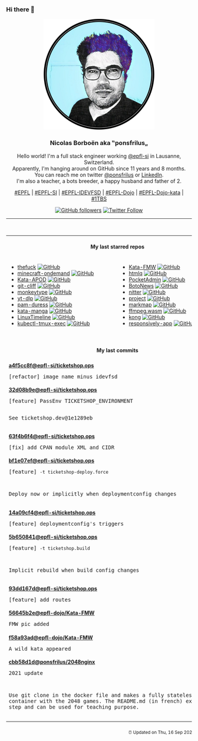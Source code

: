 ### Hi there 👋

<p align="center">
  <!-- use https://avatars.githubusercontent.com/u/176002?v=4 for your default github picture -->
  <img src="https://raw.githubusercontent.com/ponsfrilus/ponsfrilus/master/img/ponsfrilus.png" title="Nicolas Borboën aka ‟ponsfrilus„" alt="Nicolas Borboën aka ‟ponsfrilus„" />
  <h3 align="center">
    Nicolas Borboën aka ‟ponsfrilus„
  </h3>
  <p align="center">
    Hello world! I'm a full stack engineer working <a href="https://github.com/epfl-si">@epfl-si</a> in Lausanne, Switzerland.
    <br />Apparently, I'm hanging around on GitHub since 11 years and 8 months.
    <br />You can reach me on twitter <a href="https://twitter.com/ponsfrilus">@ponsfrilus</a> or <a href="http://linkedin.com/in/nicolasborboen">LinkedIn</a>.
    <br />I'm also a teacher, a bots breeder, a happy husband and father of 2.
  </p>
  <p align="center">
    <a href="https://www.epfl.ch">#EPFL</a> | 
    <a href="https://github.com/epfl-si/">#EPFL-SI</a> | 
    <a href="https://github.com/epfl-idevfsd">#EPFL-IDEVFSD</a> | 
    <a href="https://github.com/topics/epfl-dojo">#EPFL-Dojo</a> | 
    <a href="https://github.com/topics/epfl-dojo-kata">#EPFL-Dojo-kata</a> | 
    <a href="https://en.wikipedia.org/wiki/Indentation_style#Variant:_1TBS_(OTBS)">#1TBS</a>
  </p>
  <p align="center">
    <a href="https://github.com/ponsfrilus"><img alt="GitHub followers" src="https://img.shields.io/github/followers/ponsfrilus?label=Follow%20me%20on%20github&style=social"></a>
    <a href="https://twitter.com/ponsfrilus"><img alt="Twitter Follow" src="https://img.shields.io/twitter/follow/ponsfrilus?label=follow%20me%20on%20twitter&style=social"></a>
  </p>
  </p><hr><table align="center">
<tr>
<td colspan="2" align="center"><h4>My last starred repos</h4></td>
</tr>
<tr>
<td valign="top">
<ul>
<li>
<a href="https://github.com/nvbn/thefuck" title="Magnificent app which corrects your previous console command." target="_blank">thefuck</a>&nbsp;<a href="https://github.com/nvbn/thefuck" title="Magnificent app which corrects your previous console command." target="_blank"><img src="https://img.shields.io/github/stars/nvbn/thefuck?style=social" alt="GitHub"></a>
</li>
<li>
<a href="https://github.com/doctorray117/minecraft-ondemand" title="Templates to deploy a serverless Minecraft Server on demand in AWS" target="_blank">minecraft-ondemand</a>&nbsp;<a href="https://github.com/doctorray117/minecraft-ondemand" title="Templates to deploy a serverless Minecraft Server on demand in AWS" target="_blank"><img src="https://img.shields.io/github/stars/doctorray117/minecraft-ondemand?style=social" alt="GitHub"></a>
</li>
<li>
<a href="https://github.com/epfl-dojo/Kata-APOD" title="Kata APOD - Astronomy Picture of the Day // create your own APOD browser" target="_blank">Kata-APOD</a>&nbsp;<a href="https://github.com/epfl-dojo/Kata-APOD" title="Kata APOD - Astronomy Picture of the Day // create your own APOD browser" target="_blank"><img src="https://img.shields.io/github/stars/epfl-dojo/Kata-APOD?style=social" alt="GitHub"></a>
</li>
<li>
<a href="https://github.com/orhun/git-cliff" title="A highly customizable Changelog Generator that follows Conventional Commit specifications ⛰️ " target="_blank">git-cliff</a>&nbsp;<a href="https://github.com/orhun/git-cliff" title="A highly customizable Changelog Generator that follows Conventional Commit specifications ⛰️ " target="_blank"><img src="https://img.shields.io/github/stars/orhun/git-cliff?style=social" alt="GitHub"></a>
</li>
<li>
<a href="https://github.com/Miodec/monkeytype" title="The most customizable typing website with a minimalistic design and a ton of features. Test yourself in various modes, track your progress and improve your speed." target="_blank">monkeytype</a>&nbsp;<a href="https://github.com/Miodec/monkeytype" title="The most customizable typing website with a minimalistic design and a ton of features. Test yourself in various modes, track your progress and improve your speed." target="_blank"><img src="https://img.shields.io/github/stars/Miodec/monkeytype?style=social" alt="GitHub"></a>
</li>
<li>
<a href="https://github.com/yt-dlp/yt-dlp" title="A youtube-dl fork with additional features and fixes" target="_blank">yt-dlp</a>&nbsp;<a href="https://github.com/yt-dlp/yt-dlp" title="A youtube-dl fork with additional features and fixes" target="_blank"><img src="https://img.shields.io/github/stars/yt-dlp/yt-dlp?style=social" alt="GitHub"></a>
</li>
<li>
<a href="https://github.com/nuvious/pam-duress" title="A Pluggable Authentication Module (PAM) which allows the establishment of alternate passwords that can be used to perform actions to clear sensitive data, notify IT/Security staff, close off sensitive network connections, etc if a user is coerced into giving a threat actor a password." target="_blank">pam-duress</a>&nbsp;<a href="https://github.com/nuvious/pam-duress" title="A Pluggable Authentication Module (PAM) which allows the establishment of alternate passwords that can be used to perform actions to clear sensitive data, notify IT/Security staff, close off sensitive network connections, etc if a user is coerced into giving a threat actor a password." target="_blank"><img src="https://img.shields.io/github/stars/nuvious/pam-duress?style=social" alt="GitHub"></a>
</li>
<li>
<a href="https://github.com/ponsfrilus/kata-manga" title="Kata / TPI blanc destiné aux apprentis informaticiens CFC en voie développement d'applications." target="_blank">kata-manga</a>&nbsp;<a href="https://github.com/ponsfrilus/kata-manga" title="Kata / TPI blanc destiné aux apprentis informaticiens CFC en voie développement d'applications." target="_blank"><img src="https://img.shields.io/github/stars/ponsfrilus/kata-manga?style=social" alt="GitHub"></a>
</li>
<li>
<a href="https://github.com/FabioLolix/LinuxTimeline" title="Linux Distributions Timeline" target="_blank">LinuxTimeline</a>&nbsp;<a href="https://github.com/FabioLolix/LinuxTimeline" title="Linux Distributions Timeline" target="_blank"><img src="https://img.shields.io/github/stars/FabioLolix/LinuxTimeline?style=social" alt="GitHub"></a>
</li>
<li>
<a href="https://github.com/predatorray/kubectl-tmux-exec" title="A kubectl plugin to control multiple pods simultaneously using Tmux" target="_blank">kubectl-tmux-exec</a>&nbsp;<a href="https://github.com/predatorray/kubectl-tmux-exec" title="A kubectl plugin to control multiple pods simultaneously using Tmux" target="_blank"><img src="https://img.shields.io/github/stars/predatorray/kubectl-tmux-exec?style=social" alt="GitHub"></a>
</li>
</ul>
<img width="450" height="1" /></td>
<td valign="top">
<ul>
<li>
<a href="https://github.com/epfl-dojo/Kata-FMW" title="Kata FBI Most Wanted (FMW) // Crete a quiz with the FBI top 10 most wanted fugitives" target="_blank">Kata-FMW</a>&nbsp;<a href="https://github.com/epfl-dojo/Kata-FMW" title="Kata FBI Most Wanted (FMW) // Crete a quiz with the FBI top 10 most wanted fugitives" target="_blank"><img src="https://img.shields.io/github/stars/epfl-dojo/Kata-FMW?style=social" alt="GitHub"></a>
</li>
<li>
<a href="https://github.com/mgdm/htmlq" title="Like jq, but for HTML." target="_blank">htmlq</a>&nbsp;<a href="https://github.com/mgdm/htmlq" title="Like jq, but for HTML." target="_blank"><img src="https://img.shields.io/github/stars/mgdm/htmlq?style=social" alt="GitHub"></a>
</li>
<li>
<a href="https://github.com/krakrukra/PocketAdmin" title="oshw keystroke injection device ( badusb )" target="_blank">PocketAdmin</a>&nbsp;<a href="https://github.com/krakrukra/PocketAdmin" title="oshw keystroke injection device ( badusb )" target="_blank"><img src="https://img.shields.io/github/stars/krakrukra/PocketAdmin?style=social" alt="GitHub"></a>
</li>
<li>
<a href="https://github.com/Azecko/BotoNews" title="Bot news telegram" target="_blank">BotoNews</a>&nbsp;<a href="https://github.com/Azecko/BotoNews" title="Bot news telegram" target="_blank"><img src="https://img.shields.io/github/stars/Azecko/BotoNews?style=social" alt="GitHub"></a>
</li>
<li>
<a href="https://github.com/zedeus/nitter" title="Alternative Twitter front-end" target="_blank">nitter</a>&nbsp;<a href="https://github.com/zedeus/nitter" title="Alternative Twitter front-end" target="_blank"><img src="https://img.shields.io/github/stars/zedeus/nitter?style=social" alt="GitHub"></a>
</li>
<li>
<a href="https://github.com/openwebdocs/project" title="project documentation, policies & meeting minutes " target="_blank">project</a>&nbsp;<a href="https://github.com/openwebdocs/project" title="project documentation, policies & meeting minutes " target="_blank"><img src="https://img.shields.io/github/stars/openwebdocs/project?style=social" alt="GitHub"></a>
</li>
<li>
<a href="https://github.com/gera2ld/markmap" title="Visualize your Markdown as mindmaps with Markmap." target="_blank">markmap</a>&nbsp;<a href="https://github.com/gera2ld/markmap" title="Visualize your Markdown as mindmaps with Markmap." target="_blank"><img src="https://img.shields.io/github/stars/gera2ld/markmap?style=social" alt="GitHub"></a>
</li>
<li>
<a href="https://github.com/ffmpegwasm/ffmpeg.wasm" title="FFmpeg for browser and node, powered by WebAssembly" target="_blank">ffmpeg.wasm</a>&nbsp;<a href="https://github.com/ffmpegwasm/ffmpeg.wasm" title="FFmpeg for browser and node, powered by WebAssembly" target="_blank"><img src="https://img.shields.io/github/stars/ffmpegwasm/ffmpeg.wasm?style=social" alt="GitHub"></a>
</li>
<li>
<a href="https://github.com/Kong/kong" title="🦍 The Cloud-Native API Gateway " target="_blank">kong</a>&nbsp;<a href="https://github.com/Kong/kong" title="🦍 The Cloud-Native API Gateway " target="_blank"><img src="https://img.shields.io/github/stars/Kong/kong?style=social" alt="GitHub"></a>
</li>
<li>
<a href="https://github.com/responsively-org/responsively-app" title="A modified web browser that helps in responsive web development. A web developer's must have dev-tool." target="_blank">responsively-app</a>&nbsp;<a href="https://github.com/responsively-org/responsively-app" title="A modified web browser that helps in responsive web development. A web developer's must have dev-tool." target="_blank"><img src="https://img.shields.io/github/stars/responsively-org/responsively-app?style=social" alt="GitHub"></a>
</li>
</ul>
<img width="450" height="1" /></td>
</tr>
<tr>
<td colspan="2" align="center"><h4>My last commits</h4></td>
</tr>
<tr>
        <td colspan="2">
          <div><strong><a href="https://api.github.com/repos/epfl-si/ticketshop.ops/commits/a4f5cc8f63389c8333370b4b428b391d5282be25" title="2021-09-16T09:48:04.000+02:00" target="_blank">a4f5cc8f</a><a href="https://github.com/epfl-si">@epfl-si</a><a href="https://github.com/epfl-si/ticketshop.ops" title="Ansible code to manage EPFL Ticketshop lifecycle">/ticketshop.ops</a></strong></div>
          <pre>[refactor] image name minus idevfsd</pre>
        </td>
        </tr><tr>
        <td colspan="2">
          <div><strong><a href="https://api.github.com/repos/epfl-si/ticketshop.ops/commits/32d08b9eaf1c2e87c316d523b4d0c00a7d1f64a8" title="2021-09-15T18:33:28.000+02:00" target="_blank">32d08b9e</a><a href="https://github.com/epfl-si">@epfl-si</a><a href="https://github.com/epfl-si/ticketshop.ops" title="Ansible code to manage EPFL Ticketshop lifecycle">/ticketshop.ops</a></strong></div>
          <pre>[feature] PassEnv TICKETSHOP_ENVIRONMENT

See ticketshop.dev@1e1289eb</pre>
        </td>
        </tr><tr>
        <td colspan="2">
          <div><strong><a href="https://api.github.com/repos/epfl-si/ticketshop.ops/commits/63f4b6f4a5d90eae9c24ce1dff83bb40bc481047" title="2021-09-15T18:32:02.000+02:00" target="_blank">63f4b6f4</a><a href="https://github.com/epfl-si">@epfl-si</a><a href="https://github.com/epfl-si/ticketshop.ops" title="Ansible code to manage EPFL Ticketshop lifecycle">/ticketshop.ops</a></strong></div>
          <pre>[fix] add CPAN module XML and CIDR</pre>
        </td>
        </tr><tr>
        <td colspan="2">
          <div><strong><a href="https://api.github.com/repos/epfl-si/ticketshop.ops/commits/bf1e07ef47ff5caabfc830db29a5c90b7052c385" title="2021-09-15T18:31:09.000+02:00" target="_blank">bf1e07ef</a><a href="https://github.com/epfl-si">@epfl-si</a><a href="https://github.com/epfl-si/ticketshop.ops" title="Ansible code to manage EPFL Ticketshop lifecycle">/ticketshop.ops</a></strong></div>
          <pre>[feature] `-t ticketshop-deploy.force`

Deploy now or implicitly when deploymentconfig changes</pre>
        </td>
        </tr><tr>
        <td colspan="2">
          <div><strong><a href="https://api.github.com/repos/epfl-si/ticketshop.ops/commits/14a09cf43c52c43894f15d9560dd3d74c23cc506" title="2021-09-15T18:29:42.000+02:00" target="_blank">14a09cf4</a><a href="https://github.com/epfl-si">@epfl-si</a><a href="https://github.com/epfl-si/ticketshop.ops" title="Ansible code to manage EPFL Ticketshop lifecycle">/ticketshop.ops</a></strong></div>
          <pre>[feature] deploymentconfig's triggers</pre>
        </td>
        </tr><tr>
        <td colspan="2">
          <div><strong><a href="https://api.github.com/repos/epfl-si/ticketshop.ops/commits/5b6508410f8881e6e1caa3becd45a1cafc54ae38" title="2021-09-15T18:29:00.000+02:00" target="_blank">5b650841</a><a href="https://github.com/epfl-si">@epfl-si</a><a href="https://github.com/epfl-si/ticketshop.ops" title="Ansible code to manage EPFL Ticketshop lifecycle">/ticketshop.ops</a></strong></div>
          <pre>[feature] `-t ticketshop.build`

Implicit rebuild when build config changes</pre>
        </td>
        </tr><tr>
        <td colspan="2">
          <div><strong><a href="https://api.github.com/repos/epfl-si/ticketshop.ops/commits/93dd167d6f665cd8551713c3abe176fadc059f65" title="2021-09-15T18:27:47.000+02:00" target="_blank">93dd167d</a><a href="https://github.com/epfl-si">@epfl-si</a><a href="https://github.com/epfl-si/ticketshop.ops" title="Ansible code to manage EPFL Ticketshop lifecycle">/ticketshop.ops</a></strong></div>
          <pre>[feature] add routes</pre>
        </td>
        </tr><tr>
        <td colspan="2">
          <div><strong><a href="https://api.github.com/repos/epfl-dojo/Kata-FMW/commits/56645b2ece7a510ea124dcb7917729a8b6960d26" title="2021-09-14T16:16:03.000+02:00" target="_blank">56645b2e</a><a href="https://github.com/epfl-dojo">@epfl-dojo</a><a href="https://github.com/epfl-dojo/Kata-FMW" title="Kata FBI Most Wanted (FMW) // Crete a quiz with the FBI top 10 most wanted fugitives">/Kata-FMW</a></strong></div>
          <pre>FMW pic added</pre>
        </td>
        </tr><tr>
        <td colspan="2">
          <div><strong><a href="https://api.github.com/repos/epfl-dojo/Kata-FMW/commits/f58a93ad1758300b3eab7f4c77ca42b994835900" title="2021-09-14T16:12:26.000+02:00" target="_blank">f58a93ad</a><a href="https://github.com/epfl-dojo">@epfl-dojo</a><a href="https://github.com/epfl-dojo/Kata-FMW" title="Kata FBI Most Wanted (FMW) // Crete a quiz with the FBI top 10 most wanted fugitives">/Kata-FMW</a></strong></div>
          <pre>A wild kata appeared</pre>
        </td>
        </tr><tr>
        <td colspan="2">
          <div><strong><a href="https://api.github.com/repos/ponsfrilus/2048nginx/commits/cbb58d1da3664a9a79912b661d960325301e3ef5" title="2021-09-14T12:42:58.000+02:00" target="_blank">cbb58d1d</a><a href="https://github.com/ponsfrilus">@ponsfrilus</a><a href="https://github.com/ponsfrilus/2048nginx" title="A docker demo with 2048 game and nginx">/2048nginx</a></strong></div>
          <pre>2021 update

Use git clone in the docker file and makes a fully stateless container 
with the 2048 games. The README.md (in french) explain every step and 
can be used for teaching purpose.</pre>
        </td>
        </tr><tfoot>
<tr>
<td colspan="2" align="right">
<img width="900" height="1" />
<small>⏰ Updated on Thu, 16 Sep 2021 13:45:26 GMT</small>
</td>
</tr>
</tfoot>
<br />
</table>
